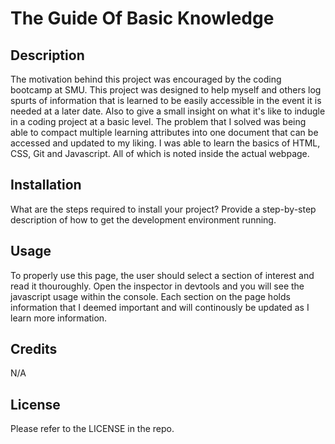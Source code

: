 # The Guide Of Basic Knowledge

## Description

The motivation behind this project was encouraged by the coding bootcamp at SMU. 
This project was designed to help myself and others log spurts of information that is learned to be easily accessible in the event it is needed at a later date. Also to give a small insight on what it's like to indugle in a coding project at a basic level.
The problem that I solved was being able to compact multiple learning attributes into one document that can be accessed and updated to my liking.
I was able to learn the basics of HTML, CSS, Git and Javascript. All of which is noted inside the actual webpage.


## Installation

What are the steps required to install your project? Provide a step-by-step description of how to get the development environment running.

## Usage

To properly use this page, the user should select a section of interest and read it thouroughly. Open the inspector in devtools and you will see the javascript usage within the console. Each section on the page holds information that I deemed important and will continously be updated as I learn more information. 

## Credits

N/A

## License

Please refer to the LICENSE in the repo.